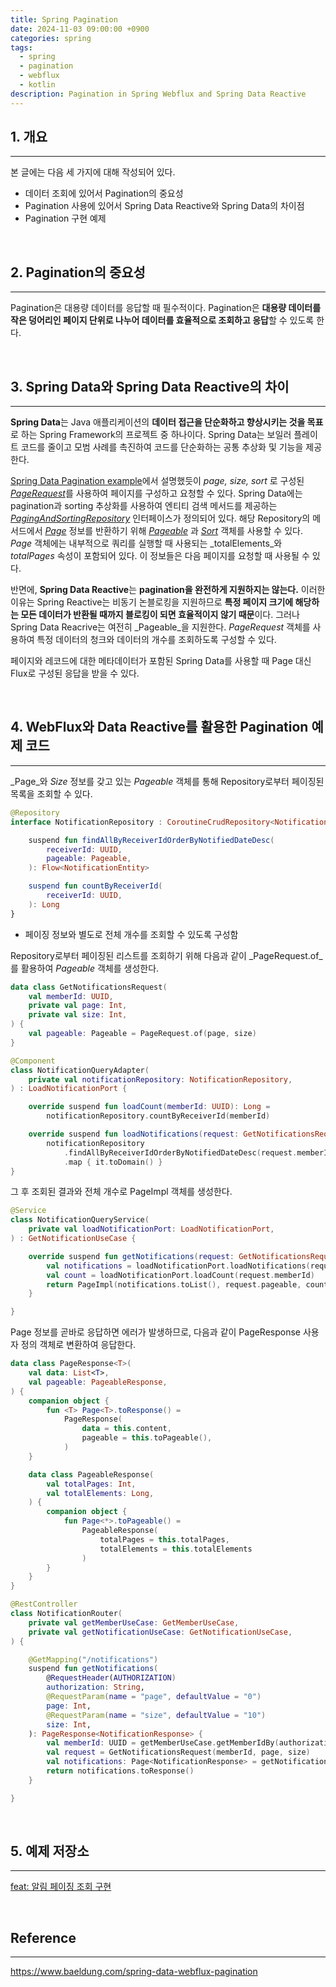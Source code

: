 ```yaml
---
title: Spring Pagination
date: 2024-11-03 09:00:00 +0900
categories: spring
tags:
  - spring
  - pagination
  - webflux
  - kotlin
description: Pagination in Spring Webflux and Spring Data Reactive
---
```


## 1. 개요

---

본 글에는 다음 세 가지에 대해 작성되어 있다.

- 데이터 조회에 있어서 Pagination의 중요성
- Pagination 사용에 있어서 Spring Data Reactive와 Spring Data의 차이점
- Pagination 구현 예제

<br/>

## 2. Pagination의 중요성

---

Pagination은 대용량 데이터를 응답할 때 필수적이다. Pagination은 **대용량 데이터를 작은 덩어리인 페이지 단위로 나누어 데이터를 효율적으로 조회하고 응답**할 수 있도록 한다.

<br/>

## 3. Spring Data와 Spring Data Reactive의 차이

---

**Spring Data**는 Java 애플리케이션의 **데이터 접근을 단순화하고 향상시키는 것을 목표**로 하는 Spring Framework의 프로젝트 중 하나이다. Spring Data는 보일러 플레이트 코드를 줄이고 모범 사례를 촉진하여 코드를 단순화하는 공통 추상화 및 기능을 제공한다.

[Spring Data Pagination example](https://www.baeldung.com/spring-data-jpa-pagination-sorting)에서 설명했듯이 _page, size, sort_ 로 구성된 [_PageRequest_](https://docs.spring.io/spring-data/commons/docs/current/api/org/springframework/data/domain/PageRequest.html)를 사용하여 페이지를 구성하고 요청할 수 있다. Spring Data에는 pagination과 sorting 추상화를 사용하여 엔티티 검색 메서드를 제공하는 [_PagingAndSortingRepository_](https://docs.spring.io/spring-data/data-commons/docs/current/api/org/springframework/data/repository/PagingAndSortingRepository.html) 인터페이스가 정의되어 있다. 해당 Repository의 메서드에서 [_Page_](https://docs.spring.io/spring-data/data-commons/docs/current/api/org/springframework/data/domain/Page.html) 정보를 반환하기 위해 [_Pageable_](https://docs.spring.io/spring-data/data-commons/docs/current/api/org/springframework/data/domain/Pageable.html) 과 [_Sort_](https://docs.spring.io/spring-data/data-commons/docs/current/api/org/springframework/data/domain/Sort.html) 객체를 사용할 수 있다. _Page_ 객체에는 내부적으로 쿼리를 실행할 때 사용되는 _totalElements_와 _totalPages_ 속성이 포함되어 있다. 이 정보들은 다음 페이지를 요청할 때 사용될 수 있다.

반면에, **Spring Data Reactive**는 **pagination을 완전하게 지원하지는 않는다.** 이러한 이유는 Spring Reactive는 비동기 논블로킹을 지원하므로 **특정 페이지 크기에 해당하는 모든 데이터가 반환될 때까지 블로킹이 되면 효율적이지 않기 때문**이다. 그러나 Spring Data Reacrive는 여전히 _Pageable_을 지원한다. _PageRequest_ 객체를 사용하여 특정 데이터의 청크와 데이터의 개수를 조회하도록 구성할 수 있다.

페이지와 레코드에 대한 메타데이터가 포함된 Spring Data를 사용할 때 Page 대신 Flux로 구성된 응답을 받을 수 있다.

<br/>

## 4. WebFlux와 Data Reactive를 활용한 Pagination 예제 코드

---

_Page_와 _Size_ 정보를 갖고 있는 _Pageable_ 객체를 통해 Repository로부터 페이징된 목록을 조회할 수 있다.

```kotlin
@Repository
interface NotificationRepository : CoroutineCrudRepository<NotificationEntity, UUID> {

    suspend fun findAllByReceiverIdOrderByNotifiedDateDesc(
        receiverId: UUID,
        pageable: Pageable,
    ): Flow<NotificationEntity>

    suspend fun countByReceiverId(
        receiverId: UUID,
    ): Long
}
```

- 페이징 정보와 별도로 전체 개수를 조회할 수 있도록 구성함


Repository로부터 페이징된 리스트를 조회하기 위해 다음과 같이 _PageRequest.of_를 활용하여 _Pageable_ 객체를 생성한다.

```kotlin
data class GetNotificationsRequest(
    val memberId: UUID,
    private val page: Int,
    private val size: Int,
) {
    val pageable: Pageable = PageRequest.of(page, size)
}
```

```kotlin
@Component
class NotificationQueryAdapter(
    private val notificationRepository: NotificationRepository,
) : LoadNotificationPort {

    override suspend fun loadCount(memberId: UUID): Long =
        notificationRepository.countByReceiverId(memberId)

    override suspend fun loadNotifications(request: GetNotificationsRequest): Flow<Notification> =
        notificationRepository
            .findAllByReceiverIdOrderByNotifiedDateDesc(request.memberId, request.pageable)
            .map { it.toDomain() }
}
```

그 후 조회된 결과와 전체 개수로 PageImpl 객체를 생성한다.

```kotlin
@Service
class NotificationQueryService(
    private val loadNotificationPort: LoadNotificationPort,
) : GetNotificationUseCase {

    override suspend fun getNotifications(request: GetNotificationsRequest): Page<NotificationResponse> {
        val notifications = loadNotificationPort.loadNotifications(request).map { it.toResponse() }
        val count = loadNotificationPort.loadCount(request.memberId)
        return PageImpl(notifications.toList(), request.pageable, count)
    }

}
```

Page 정보를 곧바로 응답하면 에러가 발생하므로, 다음과 같이 PageResponse 사용자 정의 객체로 변환하여 응답한다.

```kotlin
data class PageResponse<T>(
    val data: List<T>,
    val pageable: PageableResponse,
) {
    companion object {
        fun <T> Page<T>.toResponse() =
            PageResponse(
                data = this.content,
                pageable = this.toPageable(),
            )
    }

    data class PageableResponse(
        val totalPages: Int,
        val totalElements: Long,
    ) {
        companion object {
            fun Page<*>.toPageable() =
                PageableResponse(
                    totalPages = this.totalPages,
                    totalElements = this.totalElements
                )
        }
    }
}
```

```kotlin
@RestController
class NotificationRouter(
    private val getMemberUseCase: GetMemberUseCase,
    private val getNotificationUseCase: GetNotificationUseCase,
) {

    @GetMapping("/notifications")
    suspend fun getNotifications(
        @RequestHeader(AUTHORIZATION)
        authorization: String,
        @RequestParam(name = "page", defaultValue = "0")
        page: Int,
        @RequestParam(name = "size", defaultValue = "10")
        size: Int,
    ): PageResponse<NotificationResponse> {
        val memberId: UUID = getMemberUseCase.getMemberIdBy(authorization)
        val request = GetNotificationsRequest(memberId, page, size)
        val notifications: Page<NotificationResponse> = getNotificationUseCase.getNotifications(request)
        return notifications.toResponse()
    }

}
```

<br/>

## 5. 예제 저장소

---

[feat: 알림 페이징 조회 구현](https://github.com/LeeSM0518/notification-service/commit/a1bfabd573a3fb89b5c293eb4cc969400101317b)

<br/>

## Reference

---

<https://www.baeldung.com/spring-data-webflux-pagination>